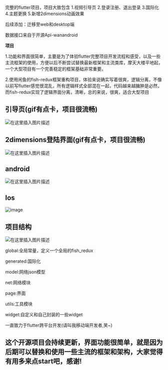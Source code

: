 完整的flutter项目，项目大致包含
1.视频引导页
2.登录注册、退出登录
3.国际化
4.主题更换
5.新增2dimensions动画效果

后续添加：迁移至web和desktop端

数据接口来自于开源Api-wanandroid

**项目**

1.功能和界面很简单，主要是为了体验flutter完整项目开发流程和感受，以及一些主流框架的使用，方便以后不断尝试替换最新框架和主流类库，摩天大楼平地起，一个大型项目有一个完善稳定的框架基础非常重要。

2.使用闲鱼的fish-redux框架重构项目，体验来说确实写着很爽，逻辑分离，不像以前写flutter感觉很混乱，所有逻辑样式全部混在一起，代码越来越臃肿是必然，而fish-redux实现了逻辑界面分离，清晰，总的来说，很爽，适合大型项目

## **引导页(gif有点卡，项目很流畅)**
![在这里插入图片描述](https://raw.githubusercontent.com/mingtianguohou100/wanandroid-flutter/master/resources/gif/startPage.gif)


## **2dimensions登陆界面(gif有点卡，项目很流畅)**
![在这里插入图片描述](https://raw.githubusercontent.com/mingtianguohou100/wanandroid-flutter/master/resources/gif/demonstration_login.gif)



## **android**
![在这里插入图片描述](https://raw.githubusercontent.com/mingtianguohou100/wanandroid-flutter/master/resources/images/android_img.jpg)

## **Ios**
![image](https://raw.githubusercontent.com/mingtianguohou100/wanandroid-flutter/master/resources/images/ios_img.jpg)




## **项目结构**
![在这里插入图片描述](https://raw.githubusercontent.com/mingtianguohou100/wanandroid-flutter/master/resources/project_resources/project_structure.png)

 global:全局常量，定义一个全局的fish_redux
 
generated:国际化

 model:网络json模型
 
net:网络模块

page:界面
  
utils:工具模块

widget:自定义和自己封装的一些widget








一直致力于flutter跨平台开发(请叫我移动端开发者,笑~)





## 这个开源项目会持续更新，界面功能很简单，就是因为后期可以替换和使用一些主流的框架和架构，大家觉得有用多来点start吧，感谢!


